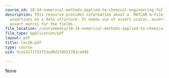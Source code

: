 ```yaml
---
course_id: 10-34-numerical-methods-applied-to-chemical-engineering-fall-2005
description: This resource provides information about a  MATLAB m-file that performs
  assertions on a data structure. It makes use of assert scalar, assert vector, and
  assert matrix for the fields.
file_location: /coursemedia/10-34-numerical-methods-applied-to-chemical-engineering-fall-2005/3ce22171753f53ad0d1fd921781ca046_lec26.pdf
file_type: application/pdf
layout: pdf
title: lec26.pdf
type: course
uid: 3ce22171753f53ad0d1fd921781ca046

---
```

None